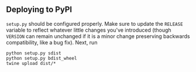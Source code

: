 ## Deploying to PyPI

`setup.py` should be configured properly. Make sure to update the `RELEASE`
variable to reflect whatever little changes you've introduced (though `VERSION`
can remain unchanged if it is a minor change preserving backwards compatibility,
like a bug fix). Next, run

    python setup.py sdist
    python setup.py bdist_wheel
    twine upload dist/*
